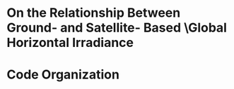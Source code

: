 # On the Relationship Between Ground- and Satellite- Based \\Global Horizontal Irradiance

# Code Organization

